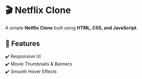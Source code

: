 # 🎬 Netflix Clone  

A simple **Netflix Clone** built using **HTML, CSS, and JavaScript**.  

## 🚀 Features  
✔️ Responsive UI  
✔️ Movie Thumbnails & Banners  
✔️ Smooth Hover Effects 
